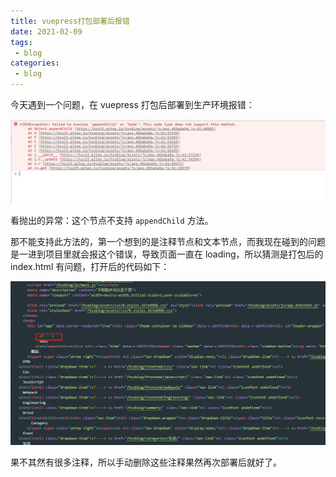 ```yaml
---
title: vuepress打包部署后报错
date: 2021-02-09
tags:
 - blog
categories:
 - blog
---
```


今天遇到一个问题，在 vuepress 打包后部署到生产环境报错：

![](../imgs/build_error.jpg)

看抛出的异常：这个节点不支持 `appendChild` 方法。

那不能支持此方法的，第一个想到的是注释节点和文本节点，而我现在碰到的问题是一进到项目里就会报这个错误，导致页面一直在 loading，所以猜测是打包后的 index.html 有问题，打开后的代码如下：

![](../imgs/zhushi.png)

果不其然有很多注释，所以手动删除这些注释果然再次部署后就好了。